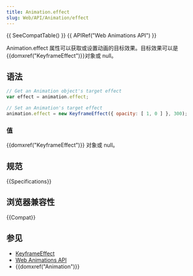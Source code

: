 ```yaml
---
title: Animation.effect
slug: Web/API/Animation/effect
---
```


{{ SeeCompatTable() }} {{ APIRef("Web Animations API") }}

Animation.effect 属性可以获取或设置动画的目标效果。目标效果可以是{{domxref("KeyframeEffect")}}对象或 null。

## 语法

```js
// Get an Animation object's target effect
var effect = animation.effect;

// Set an Animation's target effect
animation.effect = new KeyframeEffect({ opacity: [ 1, 0 ] }, 300);
```

### 值

{{domxref("KeyframeEffect")}} 对象或 null。

## 规范

{{Specifications}}

## 浏览器兼容性

{{Compat}}

## 参见

- [KeyframeEffect](/zh-CN/docs/Web/API/KeyframeEffect)
- [Web Animations API](/zh-CN/docs/Web/API/Web_Animations_API)
- {{domxref("Animation")}}
